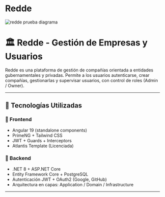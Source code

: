 # Redde

![redde prueba diagrama](https://github.com/user-attachments/assets/80f9c22b-6915-4699-952c-7228411cdec7)

# 🏛️ Redde - Gestión de Empresas y Usuarios

Redde es una plataforma de gestión de compañías orientada a entidades gubernamentales y privadas. Permite a los usuarios autenticarse, crear compañías, gestionarlas y supervisar usuarios, con control de roles (Admin / Owner).

---

## 🚀 Tecnologías Utilizadas

### 🧩 Frontend
- Angular 19 (standalone components)
- PrimeNG + Tailwind CSS
- JWT + Guards + Interceptors
- Atlantis Template (Licenciada)

### 🧠 Backend
- .NET 8 + ASP.NET Core
- Entity Framework Core + PostgreSQL
- Autenticación JWT + OAuth2 (Google, GitHub)
- Arquitectura en capas: Application / Domain / Infrastructure

---
